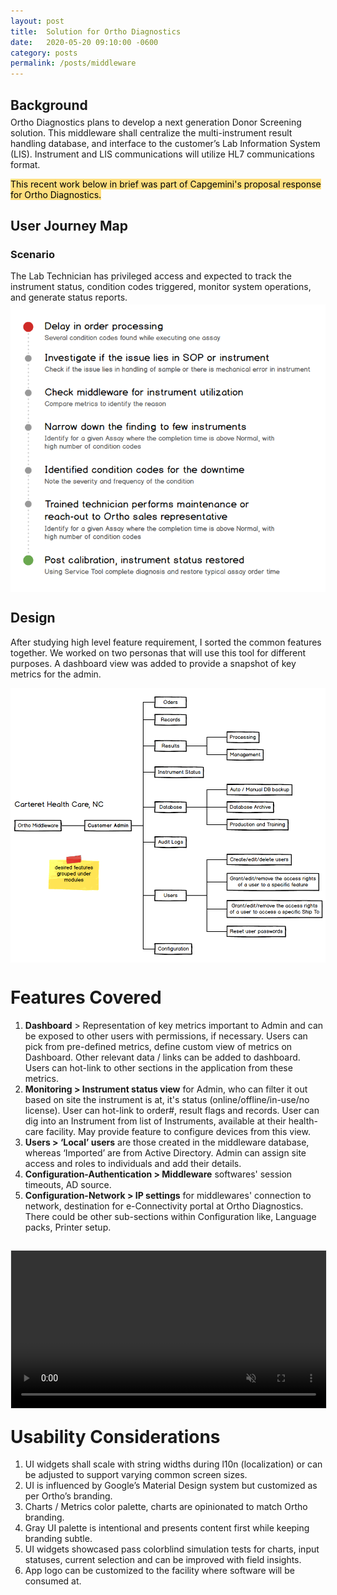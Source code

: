```yaml
---
layout: post
title:  Solution for Ortho Diagnostics
date:   2020-05-20 09:10:00 -0600
category: posts
permalink: /posts/middleware
---
```

## Background
<div style="margin-bottom: -0.8em;"></div>
Ortho Diagnostics plans to develop a next generation Donor Screening solution. This middleware shall centralize the multi-instrument result handling database, and interface to the customer’s Lab Information System (LIS). Instrument and LIS communications will utilize HL7 communications format. 

<mark style="background-color: #FFDF7F;">This recent work below in brief was part of Capgemini's proposal response for Ortho Diagnostics.</mark>

## User Journey Map
### Scenario
The Lab Technician has privileged access and expected to track the instrument status, condition codes triggered, monitor system operations, and generate status reports.
<div style="margin-bottom: -0.8em;"></div>
<div style="
    display: grid;
    grid-template-columns: repeat(auto-fit, minmax(250px, 1fr));
    grid-gap: 10px;
">
    <img src="/assets/media/middleware/journeyMap.png" alt="user journey map"/>
</div>

## Design
After studying high level feature requirement, I sorted the common features together. We worked on two personas that will use this tool for different purposes. A dashboard view was added to provide a snapshot of key metrics for the admin.

<div style="
    display: grid;
    grid-template-columns: repeat(auto-fit, minmax(250px, 1fr));
    grid-gap: 10px;
">
    <img src="/assets/media/middleware/Map.png" alt="user journey map"/>
</div>

# Features Covered
1. **Dashboard** > Representation of key metrics important to Admin and can be exposed to other users with permissions, if necessary. Users can pick from pre-defined metrics, define custom view of metrics on Dashboard. Other relevant data / links can be added to dashboard. Users can hot-link to other sections in the application from these metrics.
2. **Monitoring > Instrument status view** for Admin, who can filter it out based on site the instrument is at, it's status (online/offline/in-use/no license). User can hot-link to order#, result flags and records. User can dig into an Instrument from list of Instruments, available at their health-care facility. May provide feature to configure devices from this view.
3. **Users > ‘Local’ users** are those created in the middleware database, whereas ‘Imported’ are from Active Directory. Admin can assign site access and roles to individuals and add their details.
4. **Configuration-Authentication > Middleware** softwares' session timeouts, AD source.
5. **Configuration-Network > IP settings** for middlewares' connection to network, destination for e-Connectivity portal at Ortho Diagnostics. There could be other sub-sections within Configuration like, Language packs, Printer setup.

<div style="margin-bottom: 2em;"></div>

<video width="100%" height="auto" controls muted style="border: 1px solid #ECEDED;">
  <source src="/assets/media/middleware/middleSol.mp4" type="video/mp4">
  Your browser does not support the video tag.
</video>

<br>
<div style="margin-bottom: -1em;"></div>

# Usability Considerations
1. UI widgets shall scale with string widths during l10n (localization) or can be adjusted to support varying common screen sizes.
2. UI is influenced by Google’s Material Design system but customized as per Ortho’s branding.
3. Charts / Metrics color palette, charts are opinionated to match Ortho branding.
4. Gray UI palette is intentional and presents content first while keeping branding subtle.
5. UI widgets showcased pass colorblind simulation tests for charts, input statuses, current selection and can be improved with field insights.
6. App logo can be customized to the facility where software will be consumed at.